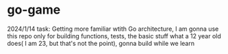 # go-game

2024/1/14 task: Getting more familiar wtith Go architecture, I am gonna use this repo only for building functions, tests, the basic stuff what a 12 year old does( I am 23, but that's not the point), gonna build while we learn

